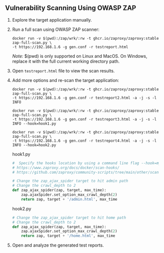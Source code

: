 ## Vulnerability Scanning Using OWASP ZAP

1. Explore the target application manually.
2. Run a full scan using OWASP ZAP scanner:

    ```
    docker run -v $(pwd):/zap/wrk/:rw -t ghcr.io/zaproxy/zaproxy:stable zap-full-scan.py \
    -t https://192.168.1.6 -g gen.conf -r testreport.html
    ```
    _Note:_ $(pwd) is only supported on Linux and MacOS. On Windows, replace it with the full current working directory path.

3. Open `testreport.html` file to view the scan results.
4. Add more options and re-scan the target application:

    ```
    docker run -v $(pwd):/zap/wrk/:rw -t ghcr.io/zaproxy/zaproxy:stable zap-full-scan.py \
    -t https://192.168.1.6 -g gen.conf -r testreport2.html -a -j -s -l INFO

    docker run -v $(pwd):/zap/wrk/:rw -t ghcr.io/zaproxy/zaproxy:stable zap-full-scan.py \
    -t https://192.168.1.6 -g gen.conf -r testreport3.html -a -j -s -l INFO --hook=hook1.py

    docker run -v $(pwd):/zap/wrk/:rw -t ghcr.io/zaproxy/zaproxy:stable zap-full-scan.py \
    -t https://192.168.1.6 -g gen.conf -r testreport4.html -a -j -s -l INFO --hook=hook2.py
    ```

    hook1.py
    ```py
    #  Specify the hooks location by using a command line flag --hook=my-hooks.py
    # https://www.zaproxy.org/docs/docker/scan-hooks/
    # https://github.com/zaproxy/community-scripts/tree/main/other/scan-hooks

    # Change the zap_ajax_spider target to hit admin path 
    # Change the crawl_depth to 2
    def zap_ajax_spider(zap, target, max_time):
        zap.ajaxSpider.set_option_max_crawl_depth(2)
        return zap, target + '/admin.html', max_time
    ```

    hook2.py
    ```py
    # Change the zap_ajax_spider target to hit home path 
    # Change the crawl_depth to 2
    def zap_ajax_spider(zap, target, max_time):
        zap.ajaxSpider.set_option_max_crawl_depth(2)
        return zap, target + '/home.html', max_time
    ```

5. Open and analyze the generated test reports.
